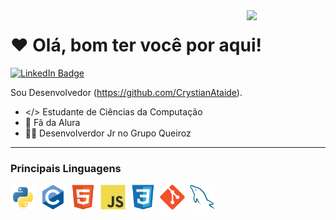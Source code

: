 <img src = "https://media.giphy.com/media/dWesBcTLavkZuG35MI/giphy.gif" width = "25%" align = "right">

# ❤ Olá, bom ter você por aqui!

<div id="badges">
  <a href = "https://github.com/CrystianAtaide">
    <a href = "https://www.linkedin.com/in/crystianataide">
      <img src="https://img.shields.io/badge/LinkedIn-blue?style=for-the-badge&logo=linkedin&logoColor=white" alt="LinkedIn Badge"/>
    </a>
  </a>
</div>

Sou Desenvolvedor (https://github.com/CrystianAtaide).

- </> Estudante de Ciências da Computação
- 💙 Fã da Alura
- 🧑‍💼 Desenvolverdor Jr no Grupo Queiroz

---

<h3>Principais Linguagens</h3>

<div>
  <img src="https://github.com/devicons/devicon/blob/master/icons/python/python-original.svg" title="Python" alt="Python" width="40" height="40"/>&nbsp;
  <img src="https://github.com/devicons/devicon/blob/master/icons/c/c-original.svg" title="C" alt="C" width="40" height="40"/>&nbsp;
  <img src="https://github.com/devicons/devicon/blob/master/icons/html5/html5-original.svg" title="HTML5" alt="HTML" width="40" height="40"/>&nbsp;
  <img src="https://github.com/devicons/devicon/blob/master/icons/javascript/javascript-original.svg" title="JavaScript" alt="JavaScript" width="40" height="40"/>&nbsp;
  <img src="https://github.com/devicons/devicon/blob/master/icons/css3/css3-original.svg" title="CSS3" alt="CSS3" width="40" height="40"/>&nbsp;
  <img src="https://github.com/devicons/devicon/blob/master/icons/git/git-original.svg" title="Git" alt="Git" width="40" height="40"/>&nbsp;
  <img src="https://github.com/devicons/devicon/blob/master/icons/mysql/mysql-original.svg" title="MySQL" alt="MySQL" width="40" height="40"/>&nbsp;
</div>
